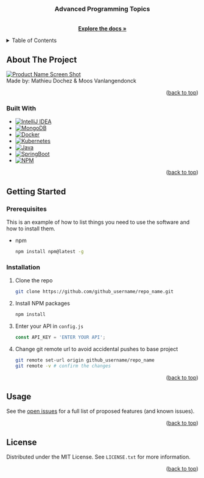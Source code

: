 <!-- PROJECT LOGO -->
<br />
<div align="center">
  <a href="https://github.com/MathieuDochez/advprogtemp">
<!--     <img src="images/logo.png" alt="Logo" width="80" height="80"> -->
  </a>

<h3 align="center">Advanced Programming Topics</h3>

  <p align="center">
<!--     TODO -->
    <br />
    <a href="https://github.com/MathieuDochez/advprogtemp"><strong>Explore the docs »</strong></a>
    <br />
  </p>
</div>

<!-- TABLE OF CONTENTS -->
<details>
  <summary>Table of Contents</summary>
  <ol>
    <li>
      <a href="#about-the-project">About The Project</a>
      <ul>
        <li><a href="#built-with">Built With</a></li>
      </ul>
    </li>
    <li>
      <a href="#getting-started">Getting Started</a>
      <ul>
        <li><a href="#prerequisites">Prerequisites</a></li>
        <li><a href="#installation">Installation</a></li>
      </ul>
    </li>
    <li><a href="#usage">Usage</a></li>
    <li><a href="#license">License</a></li>
  </ol>
</details>

<!-- ABOUT THE PROJECT -->
## About The Project

[![Product Name Screen Shot][product-screenshot]](https://github.com/MathieuDochez/advprogtemp/blob/main/images/architecture.png)
<br />
Made by: Mathieu Dochez & Moos Vanlangendonck
<!-- TODO -->

<p align="right">(<a href="#readme-top">back to top</a>)</p>

### Built With

* [![IntelliJ IDEA][IntelliJ.com]][IntelliJ-url]
* [![MongoDB][MongoDB.com]][MongoDB-url]
* [![Docker][Docker.com]][Docker-url]
* [![Kubernetes][Kubernetes.com]][Kubernetes-url]
* [![Java][Java.com]][Java-url]
* [![SpringBoot][SpringBoot.com]][SpringBoot-url]
* [![NPM][NPM.com]][NPM-url]

<p align="right">(<a href="#readme-top">back to top</a>)</p>

<!-- GETTING STARTED -->
## Getting Started
### Prerequisites

This is an example of how to list things you need to use the software and how to install them.
* npm
  ```sh
  npm install npm@latest -g
  ```

### Installation

1. Clone the repo
   ```sh
   git clone https://github.com/github_username/repo_name.git
   ```
2. Install NPM packages
   ```sh
   npm install
   ```
3. Enter your API in `config.js`
   ```js
   const API_KEY = 'ENTER YOUR API';
   ```
6. Change git remote url to avoid accidental pushes to base project
   ```sh
   git remote set-url origin github_username/repo_name
   git remote -v # confirm the changes
   ```

<p align="right">(<a href="#readme-top">back to top</a>)</p>

<!-- USAGE EXAMPLES -->
## Usage

See the [open issues](https://github.com/MathieuDochez/advprogtemp/issues) for a full list of proposed features (and known issues).

<p align="right">(<a href="#readme-top">back to top</a>)</p>

<!-- LICENSE -->
## License
Distributed under the MIT License. See `LICENSE.txt` for more information.

<p align="right">(<a href="#readme-top">back to top</a>)</p>

<!-- MARKDOWN LINKS & IMAGES -->
[web-shield]: https://www.google.com/url?sa=i&url=https%3A%2F%2Fseeklogo.com%2Fvector-logo%2F446770%2Fweb-icon&psig=AOvVaw3tzTyUVCYP0f_M5VUwRf6x&ust=1731581904645000&source=images&cd=vfe&opi=89978449&ved=0CBQQjRxqFwoTCNjt87iT2YkDFQAAAAAdAAAAABAE
[web-url]: #todo
[issues-shield]: https://img.shields.io/badge/Github_Issues
[issues-url]: https://github.com/MathieuDochez/advprogtemp/issues
[license-shield]:https://img.shields.io/github/license/TheCherno/Hazel
[license-url]: LICENSE.txt
[product-screenshot]: images/screenshot.png
[IntelliJ.com]: https://img.shields.io/badge/IntelliJIDEA-000000.svg?logo=intellij-idea&logoColor=white
[IntelliJ-url]: https://www.jetbrains.com/idea/
[MongoDB.com]: https://img.shields.io/badge/MongoDB-%234ea94b.svg?logo=mongodb&logoColor=white
[MongoDB-url]: https://www.mongodb.com/
[Docker.com]: https://img.shields.io/badge/Docker-2496ED?logo=docker&logoColor=fff
[Docker-url]: https://www.docker.com/
[Kubernetes.com]: https://img.shields.io/badge/Kubernetes-326CE5?logo=kubernetes&logoColor=fff
[Kubernetes-url]: https://www.kubernetes.io/
[SpringBoot.com]: https://img.shields.io/badge/Spring%20Boot-6DB33F?logo=springboot&logoColor=fff
[SpringBoot-url]: https://spring.io/projects/spring-boot
[NPM.com]: https://img.shields.io/badge/npm-CB3837?logo=npm&logoColor=fff
[NPM-url]: https://www.npmjs.com/
[Java.com]: https://img.shields.io/badge/Java-%23ED8B00.svg?logo=openjdk&logoColor=white
[Java-url]: https://www.java.com/nl/
